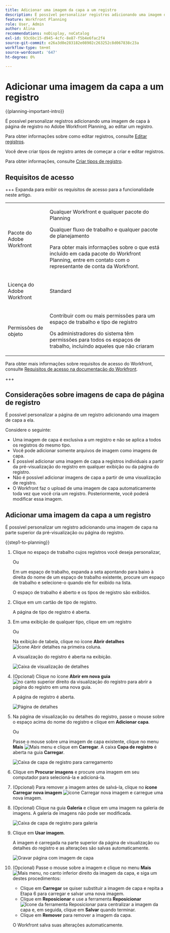 ```yaml
---
title: Adicionar uma imagem da capa a um registro
description: É possível personalizar registros adicionando uma imagem de capa à página de registro no Adobe Workfront Planning, ao editar um registro.
feature: Workfront Planning
role: User, Admin
author: Alina
recommendations: noDisplay, noCatalog
exl-id: 93c6bc15-d945-4cfc-8e87-f5b4e6fac2f4
source-git-commit: e26a3d0e283182e08902c263252c8d067838c23a
workflow-type: tm+mt
source-wordcount: '647'
ht-degree: 0%

---
```



# Adicionar uma imagem da capa a um registro

<!--<span class="preview">The highlighted information on this page refers to functionality not yet generally available. It is available only in the Preview environment for all customers. After the monthly releases to Production, the same features are also available in the Production environment for customers who enabled fast releases. </span>   

<span class="preview">For information about fast releases, see [Enable or disable fast releases for your organization](/help/quicksilver/administration-and-setup/set-up-workfront/configure-system-defaults/enable-fast-release-process.md). </span>-->

{{planning-important-intro}}

É possível personalizar registros adicionando uma imagem de capa à página de registro no Adobe Workfront Planning, ao editar um registro.

Para obter informações sobre como editar registros, consulte [Editar registros](/help/quicksilver/planning/records/edit-records.md).

Você deve criar tipos de registro antes de começar a criar e editar registros.

Para obter informações, consulte [Criar tipos de registro](/help/quicksilver/planning/architecture/create-record-types.md).

## Requisitos de acesso

+++ Expanda para exibir os requisitos de acesso para a funcionalidade neste artigo. 

<table style="table-layout:auto"> 
<col> 
</col> 
<col> 
</col> 
<tbody> 
    <tr> 
<tr> 
</tr>   
<tr> 
   <td role="rowheader"><p>Pacote do Adobe Workfront</p></td> 
   <td> 
<p>Qualquer Workfront e qualquer pacote do Planning</p> <p>Qualquer fluxo de trabalho e qualquer pacote de planejamento</p>
<p>Para obter mais informações sobre o que está incluído em cada pacote do Workfront Planning, entre em contato com o representante de conta da Workfront. </p> 
   </td> 
  <tr> 
   <td role="rowheader"><p>Licença do Adobe Workfront</p></td> 
   <td><p>Standard</p>
   </td> 
  </tr> 
  <tr> 
   <td role="rowheader"><p>Permissões de objeto</p></td> 
   <td>   <p>Contribuir com ou mais permissões para um espaço de trabalho e tipo de registro  </p>  
   <p>Os administradores do sistema têm permissões para todos os espaços de trabalho, incluindo aqueles que não criaram</p> </td> 
  </tr>   
</tbody> 
</table>

Para obter mais informações sobre requisitos de acesso do Workfront, consulte [Requisitos de acesso na documentação do Workfront](/help/quicksilver/administration-and-setup/add-users/access-levels-and-object-permissions/access-level-requirements-in-documentation.md).

+++   


<!--Old:

<table style="table-layout:auto"> 
<col> 
</col> 
<col> 
</col> 
<tbody> 
    <tr> 
<tr> 
<td> 
   <p> Products</p> </td> 
   <td> 
   <ul><li><p> Adobe Workfront</p></li> 
   <li><p> Adobe Workfront Planning<p></li></ul></td> 
  </tr>   
<tr> 
   <td role="rowheader"><p>Adobe Workfront plan*</p></td> 
   <td> 
<p>Any of the following Workfront plans:</p> 
<ul><li>Select</li> 
<li>Prime</li> 
<li>Ultimate</li></ul> 
<p>Workfront Planning is not available for legacy Workfront plans</p> 
   </td> 
<tr> 
   <td role="rowheader"><p>Adobe Workfront Planning package*</p></td> 
   <td> 
<p>Any </p> 
<p>For more information about what is included in each Workfront Planning package, contact your Workfront account manager. </p> 
   </td> 
 <tr> 
   <td role="rowheader"><p>Adobe Workfront platform</p></td> 
   <td> 
<p>Your organization's instance of Workfront must be onboarded to the Adobe Unified Experience to be able to access Workfront Planning.</p> 
<p>For more information, see <a href="/help/quicksilver/workfront-basics/navigate-workfront/workfront-navigation/adobe-unified-experience.md">Adobe Unified Experience for Workfront</a>. </p> 
   </td> 
   </tr> 
  </tr> 
  <tr> 
   <td role="rowheader"><p>Adobe Workfront license*</p></td> 
   <td><p> Standard</p>
   <p>Workfront Planning is not available for legacy Workfront licenses</p> 
  </td> 
  </tr> 
  <tr> 
   <td role="rowheader"><p>Access level configuration</p></td> 
   <td> <p>There are no access level controls for Adobe Workfront Planning</p>   
</td> 
  </tr> 
<tr> 
   <td role="rowheader"><p>Object permissions</p></td> 
   <td>   <p>Contribute or higher permissions to a workspace and record type  </p>  
   <p>System Administrators have permissions to all workspaces, including the ones they did not create</p> </td> 
  </tr> 
</tbody> 
</table> -->

## Considerações sobre imagens de capa de página de registro

É possível personalizar a página de um registro adicionando uma imagem de capa a ela.

Considere o seguinte:

* Uma imagem de capa é exclusiva a um registro e não se aplica a todos os registros do mesmo tipo.
* Você pode adicionar somente arquivos de imagem como imagens de capa.
  <!--above: when you know exactly what type of files are allowed, add the exact extensions above-->
* É possível adicionar uma imagem de capa a registros individuais a partir da pré-visualização do registro em qualquer exibição ou da página do registro.
* Não é possível adicionar imagens de capa a partir de uma visualização de registro.
* O Workfront faz o upload de uma imagem de capa automaticamente toda vez que você cria um registro. Posteriormente, você poderá modificar essa imagem.

## Adicionar uma imagem da capa a um registro

É possível personalizar um registro adicionando uma imagem de capa na parte superior da pré-visualização ou página do registro.

{{step1-to-planning}}

1. Clique no espaço de trabalho cujos registros você deseja personalizar,

   Ou

   Em um espaço de trabalho, expanda a seta apontando para baixo à direita do nome de um espaço de trabalho existente, procure um espaço de trabalho e selecione-o quando ele for exibido na lista.

   O espaço de trabalho é aberto e os tipos de registro são exibidos.

1. Clique em um cartão de tipo de registro.

   A página de tipo de registro é aberta.

1. Em uma exibição de qualquer tipo, clique em um registro

   Ou

   Na exibição de tabela, clique no ícone **Abrir detalhes** ![Ícone Abrir detalhes](assets/open-details-icon-in-table-name-field.png) na primeira coluna.

   A visualização do registro é aberta na exibição.

   ![Caixa de visualização de detalhes](assets/details-box.png)


1. (Opcional) Clique no ícone **Abrir em nova guia**![ no canto superior direito da visualização do registro para abrir a página do registro em uma nova guia.](assets/open-details-in-a-new-tab-icon.png)<!--check the icon; they are changing it-->

   A página de registro é aberta.

   ![Página de detalhes](assets/details-page.png)

1. Na página de visualização ou detalhes do registro, passe o mouse sobre o espaço acima do nome do registro e clique em **Adicionar capa**.

   Ou

   Passe o mouse sobre uma imagem de capa existente, clique no menu **Mais** ![Mais menu](assets/more-menu.png) e clique em **Carregar**. <!--check the casing here; I logged a bug for this-->
A caixa **Capa de registro** é aberta na guia **Carregar**.

   ![Caixa de capa de registro para carregamento](assets/record-cover-box-for-upload.png)

1. Clique em **Procurar imagens** e procure uma imagem em seu computador para selecioná-la e adicioná-la.

1. (Opcional) Para remover a imagem antes de salvá-la, clique no **ícone Carregar nova imagem** ![ícone Carregar nova imagem](assets/upload-new-image-icon.png) e carregue uma nova imagem.

1. (Opcional) Clique na guia **Galeria** e clique em uma imagem na galeria de imagens. A galeria de imagens não pode ser modificada.

   ![Caixa de capa de registro para galeria](assets/record-cover-box-for-gallery.png)

1. Clique em **Usar imagem**.

   A imagem é carregada na parte superior da página de visualização ou detalhes do registro e as alterações são salvas automaticamente.

   ![Gravar página com imagem de capa](assets/record-page-with-cover-image.png)

1. (Opcional) Passe o mouse sobre a imagem e clique no menu **Mais** ![Mais menu](assets/more-menu.png), no canto inferior direito da imagem da capa, e siga um destes procedimentos:

   * Clique em **Carregar** se quiser substituir a imagem de capa e repita a Etapa 6 para carregar e salvar uma nova imagem.
   * Clique em **Reposicionar** e use a ferramenta **Reposicionar** ![Ícone da ferramenta Reposicionar](assets/reposition-tool-icon.png) para centralizar a imagem da capa e, em seguida, clique em **Salvar** quando terminar.
   * Clique em **Remover** para remover a imagem da capa.

   O Workfront salva suas alterações automaticamente.
